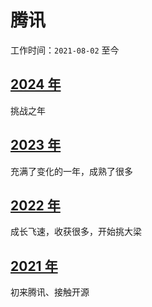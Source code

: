# 腾讯

工作时间：`2021-08-02` 至今

## [2024 年](./2024)

挑战之年

## [2023 年](./2023)

充满了变化的一年，成熟了很多

## [2022 年](./2022)

成长飞速，收获很多，开始挑大梁

## [2021 年](./2021)

初来腾讯、接触开源
